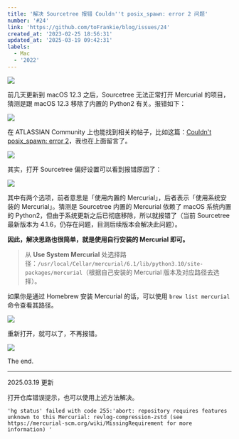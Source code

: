 ```yaml
---
title: '解决 Sourcetree 报错 Couldn''t posix_spawn: error 2 问题'
number: '#24'
link: 'https://github.com/toFrankie/blog/issues/24'
created_at: '2023-02-25 18:56:31'
updated_at: '2025-03-19 09:42:31'
labels:
  - Mac
  - '2022'
---
```

![](https://upload-images.jianshu.io/upload_images/5128488-eaba3123ed723d40.jpeg?imageMogr2/auto-orient/strip%7CimageView2/2/w/1240)


前几天更新到 macOS 12.3 之后，Sourcetree 无法正常打开 Mercurial 的项目，猜测是跟 macOS 12.3 移除了内置的 Python2 有关。报错如下：

![](https://upload-images.jianshu.io/upload_images/5128488-de81c84dcb96a2c4.png?imageMogr2/auto-orient/strip%7CimageView2/2/w/1240)

在 ATLASSIAN Community 上也能找到相关的帖子，比如这篇：[Couldn't posix_spawn: error 2](https://community.atlassian.com/t5/Sourcetree-questions/Couldn-t-posix-spawn-error-2/qaq-p/1974979)，我也在上面留言了。

![](https://upload-images.jianshu.io/upload_images/5128488-290eb10b11021502.png?imageMogr2/auto-orient/strip%7CimageView2/2/w/1240)



其实，打开 Sourcetree 偏好设置可以看到报错原因了：

![](https://upload-images.jianshu.io/upload_images/5128488-47899e70f2a8bbd3.png?imageMogr2/auto-orient/strip%7CimageView2/2/w/1240)

其中有两个选项，前者意思是「使用内置的 Mercurial」，后者表示「使用系统安装的 Mercurial」。猜测是 Sourcetree 内置的 Mercurial 依赖了 macOS 系统内置的 Python2，但由于系统更新之后已彻底移除，所以就报错了（当前 Sourcetree 最新版本为 4.1.6，仍存在问题，目测后续版本会解决此问题）。

**因此，解决思路也很简单，就是使用自行安装的 Mercurial 即可。**

> 从 **Use System Mercurial** 处选择路径：`/usr/local/Cellar/mercurial/6.1/lib/python3.10/site-packages/mercurial`（根据自己安装的 Mercurial 版本及对应路径去选择）。

如果你是通过 Homebrew 安装 Mercurial 的话，可以使用 `brew list mercurial` 命令查看其路径。

![](https://upload-images.jianshu.io/upload_images/5128488-5dcde99e7f3ed2fc.png?imageMogr2/auto-orient/strip%7CimageView2/2/w/1240)

重新打开，就可以了，不再报错。

![](https://upload-images.jianshu.io/upload_images/5128488-66cc072ab0e95f85.png?imageMogr2/auto-orient/strip%7CimageView2/2/w/1240)


The end.

---

2025.03.19 更新

打开仓库错误提示，也可以使用上述方法解决。

```
'hg status' failed with code 255:'abort: repository requires features unknown to this Mercurial: revlog-compression-zstd (see https://mercurial-scm.org/wiki/MissingRequirement for more information) '
```
